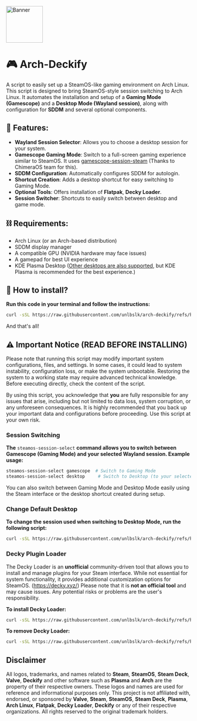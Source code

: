 <img src="https://8upload.com/image/67ab4bf9294f2/20250211_160619.png" alt="Banner" width="100" />

# 🎮 Arch-Deckify
A script to easily set up a SteamOS-like gaming environment on Arch Linux.
This script is designed to bring SteamOS-style session switching to Arch Linux. It automates the installation and setup of a **Gaming Mode (Gamescope)** and a **Desktop Mode (Wayland session)**, along with configuration for **SDDM** and several optional components.

## 📌 Features:
- **Wayland Session Selector**: Allows you to choose a desktop session for your system.
- **Gamescope Gaming Mode**: Switch to a full-screen gaming experience similar to SteamOS. It uses [gamescope-session-steam](https://github.com/ChimeraOS/gamescope-session-steam) (Thanks to ChimeraOS team for this).
- **SDDM Configuration**: Automatically configures SDDM for autologin.
- **Shortcut Creation**: Adds a desktop shortcut for easy switching to Gaming Mode.
- **Optional Tools**: Offers installation of **Flatpak**, **Decky Loader**.
- **Session Switcher**: Shortcuts to easily switch between desktop and game mode.

## ⛓️ Requirements:
- Arch Linux (or an Arch-based distribution)
- SDDM display manager
- A compatible GPU (NVIDIA hardware may face issues)
- A gamepad for best UI experience
- KDE Plasma Desktop (<ins>Other desktops are also supported</ins>, but KDE Plasma is recommended for the best experience.)


## 🧭 How to install?

**Run this code in your terminal and follow the instructions:**
```bash
curl -sSL https://raw.githubusercontent.com/unlbslk/arch-deckify/refs/heads/main/install.sh > deckify_install.sh && bash deckify_install.sh; rm -rf deckify_install.sh
```
And that's all!

## ⚠️ Important Notice (READ BEFORE INSTALLING)

Please note that running this script may modify important system configurations, files, and settings. In some cases, it could lead to system instability, configuration loss, or make the system unbootable. Restoring the system to a working state may require advanced technical knowledge. Before executing directly, check the content of the script.

By using this script, you acknowledge that **you** are fully responsible for any issues that arise, including but not limited to data loss, system corruption, or any unforeseen consequences. It is highly recommended that you back up your important data and configurations before proceeding. Use this script at your own risk. 


### Session Switching
**The** `steamos-session-select` **command allows you to switch between Gamescope (Gaming Mode) and your selected Wayland session. Example usage:**
```bash
steamos-session-select gamescope  # Switch to Gaming Mode
steamos-session-select desktop     # Switch to Desktop (to your selected session)
```
You can also switch between Gaming Mode and Desktop Mode easily using the Steam interface or the desktop shortcut created during setup.

### Change Default Desktop
**To change the session used when switching to Desktop Mode, run the following script:**
```bash
curl -sSL https://raw.githubusercontent.com/unlbslk/arch-deckify/refs/heads/main/change_default_desktop.sh > deckify_change_default_desktop.sh && bash deckify_change_default_desktop.sh; rm -rf deckify_change_default_desktop.sh
```

### Decky Plugin Loader
The Decky Loader is an **unofficial** community-driven tool that allows you to install and manage plugins for your Steam interface. While not essential for system functionality, it provides additional customization options for SteamOS. (https://decky.xyz/)
Please note that it is **not an official tool** and may cause issues. Any potential risks or problems are the user's responsibility.

**To install Decky Loader:**
```bash
curl -sSL https://raw.githubusercontent.com/unlbslk/arch-deckify/refs/heads/main/setup_deckyloader.sh > setup_deckyloader.sh && bash setup_deckyloader.sh; rm -rf setup_deckyloader.sh
```
**To remove Decky Loader:**
```bash
curl -sSL https://raw.githubusercontent.com/unlbslk/arch-deckify/refs/heads/main/remove_deckyloader.sh > remove_deckyloader.sh && bash remove_deckyloader.sh; rm -rf remove_deckyloader.sh
```

## Disclaimer

All logos, trademarks, and names related to **Steam**, **SteamOS**, **Steam Deck**, **Valve**, **Deckify** and other software such as **Plasma** and **Arch** are the property of their respective owners. These logos and names are used for reference and informational purposes only. This project is not affiliated with, endorsed, or sponsored by **Valve**, **Steam**, **SteamOS**, **Steam Deck**, **Plasma**, **Arch Linux**, **Flatpak**, **Decky Loader**, **Deckify** or any of their respective organizations. All rights reserved to the original trademark holders.
